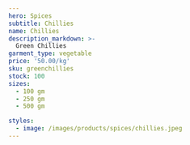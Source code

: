 ```yaml
---
hero: Spices
subtitle: Chillies
name: Chillies
description_markdown: >-
  Green Chillies
garment_type: vegetable
price: '50.00/kg'
sku: greenchillies
stock: 100
sizes:
  - 100 gm
  - 250 gm
  - 500 gm

styles:
  - image: /images/products/spices/chillies.jpeg
---
```

